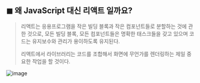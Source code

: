 ## ◼ 왜 JavaScript 대신 리액트 일까요?

> 리액트는 응용프로그램을 작은 빌딩 블록과 작은 컴포넌트들로 분할하는 것에 관한 것으로, 모든 빌딩 블록, 모든 컴포넌트들은 명확한 태스크들을 갖고 있으며 코드는 유지보수와 관리가 용이하도록 유지된다. 
>
> 리액트에서 라이브러리는 코드를 조합해서 화면에 무언가를 렌더링하는 제일 중요한 작업을 할 것이다.



![image](https://user-images.githubusercontent.com/99783474/213190229-8fc6de43-01aa-47a3-9419-268efefe8424.png)

